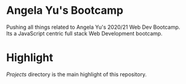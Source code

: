 # Angela Yu's Bootcamp
Pushing all things related to Angela Yu's 2020/21 Web Dev Bootcamp.
<br>
Its a JavaScript centric full stack Web Development bootcamp.

# Highlight
_Projects_ directory is the main highlight of this repository.
